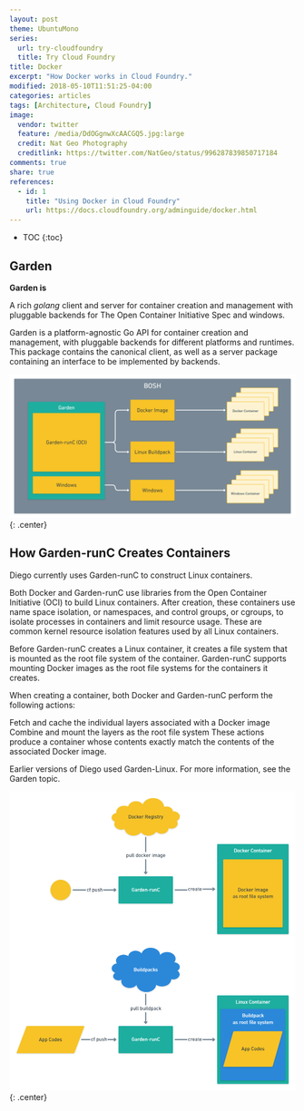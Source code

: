 ```yaml
---
layout: post
theme: UbuntuMono
series:
  url: try-cloudfoundry
  title: Try Cloud Foundry
title: Docker
excerpt: "How Docker works in Cloud Foundry."
modified: 2018-05-10T11:51:25-04:00
categories: articles
tags: [Architecture, Cloud Foundry]
image:
  vendor: twitter
  feature: /media/DdOGgnwXcAACGQ5.jpg:large
  credit: Nat Geo Photography‏
  creditlink: https://twitter.com/NatGeo/status/996287839850717184
comments: true
share: true
references:
  - id: 1
    title: "Using Docker in Cloud Foundry"
    url: https://docs.cloudfoundry.org/adminguide/docker.html
---
```


* TOC
{:toc}

## Garden
**Garden is**

A rich *golang* client and server for container creation and management with pluggable backends for The Open Container Initiative Spec and windows.

Garden is a platform-agnostic Go API for container creation and management, with pluggable backends for different platforms and runtimes. This package contains the canonical client, as well as a server package containing an interface to be implemented by backends.


![Image: CloudFoundry Garden BOSH Architecture](/images/cloud/cf/cloudfoundry-garden-bosh.png "CloudFoundry Garden BOSH Architecture")
{: .center}

## How Garden-runC Creates Containers

Diego currently uses Garden-runC to construct Linux containers.

Both Docker and Garden-runC use libraries from the Open Container Initiative (OCI) to build Linux containers. After creation, these containers use name space isolation, or namespaces, and control groups, or cgroups, to isolate processes in containers and limit resource usage. These are common kernel resource isolation features used by all Linux containers.

Before Garden-runC creates a Linux container, it creates a file system that is mounted as the root file system of the container. Garden-runC supports mounting Docker images as the root file systems for the containers it creates.

When creating a container, both Docker and Garden-runC perform the following actions:

Fetch and cache the individual layers associated with a Docker image
Combine and mount the layers as the root file system
These actions produce a container whose contents exactly match the contents of the associated Docker image.

Earlier versions of Diego used Garden-Linux. For more information, see the Garden topic.


![Image: CloudFoundry Garden-runC Architecture](/images/cloud/cf/cloudfoundry-garden-runc.png)
{: .center}


[guardian]:https://github.com/cloudfoundry/guardian/
